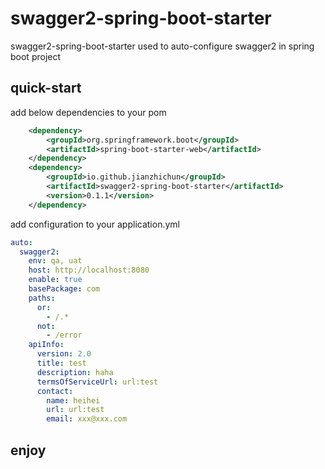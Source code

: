 # swagger2-spring-boot-starter
swagger2-spring-boot-starter used to auto-configure swagger2 in spring boot project

## quick-start

add below dependencies to your pom
```xml
    <dependency>
        <groupId>org.springframework.boot</groupId>
        <artifactId>spring-boot-starter-web</artifactId>
    </dependency>
    <dependency>
        <groupId>io.github.jianzhichun</groupId>
        <artifactId>swagger2-spring-boot-starter</artifactId>
        <version>0.1.1</version>
    </dependency>
```
add configuration to your application.yml
```yaml
auto:
  swagger2:
    env: qa, uat
    host: http://localhost:8080
    enable: true
    basePackage: com
    paths:
      or: 
        - /.*
      not:
        - /error 
    apiInfo:
      version: 2.0
      title: test
      description: haha
      termsOfServiceUrl: url:test
      contact:
        name: heihei
        url: url:test
        email: xxx@xxx.com
```

## enjoy
